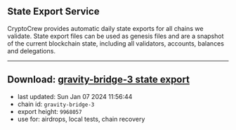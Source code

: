 ## State Export Service
CryptoCrew provides automatic daily state exports for all chains we validate. State export files can be used as genesis files and are a snapshot of the current blockchain state, including all validators, accounts, balances and delegations.

---
**Download: [gravity-bridge-3 state export](https://dl.ccvalidators.com/SERVICE/gravitybridge/gravity-bridge-3_export_9968057.json)**
---

- last updated: Sun Jan 07 2024 11:56:44
- chain id: `gravity-bridge-3`
- export height: `9968057`
- use for: airdrops, local tests, chain recovery

